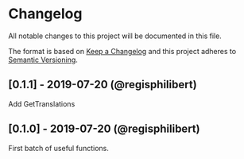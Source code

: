 # Changelog

All notable changes to this project will be documented in this file.

The format is based on [Keep a Changelog](http://keepachangelog.com/en/1.0.0/) and this project adheres to [Semantic Versioning](http://semver.org/spec/v2.0.0.html).

## [0.1.1] - 2019-07-20 (@regisphilibert)

Add GetTranslations

## [0.1.0] - 2019-07-20 (@regisphilibert)

First batch of useful functions.